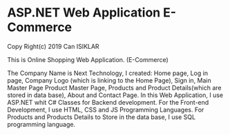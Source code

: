 
<h1>ASP.NET Web Application E-Commerce</h1>
  
<p>Copy Right(c) 2019 Can ISIKLAR

This is Online Shopping Web Application. (E-Commerce)

The Company Name is Next Technology, I created:
Home page, Log in page, Company Logo (which is linking to the Home Page), Sign in, Main Master Page 
Product Master Page, Products and Product Details(which are stored in data base), About and Contact Page.
In this Web Application,  I use ASP.NET whit C# Classes for Backend development.
For the Front-end Development, I use HTML, CSS and JS Programming Languages.
For Products and Products Details to Store in the data base, I use SQL programming language.</p>

